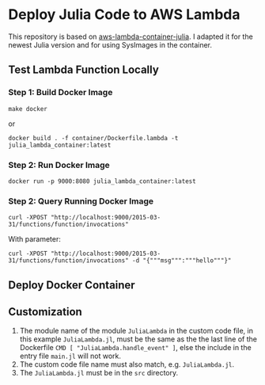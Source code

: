 # Deploy Julia Code to AWS Lambda

This repository is based on [aws-lambda-container-julia](https://github.com/tk3369/aws-lambda-container-julia/tree/main). I adapted it for the newest Julia version and for using SysImages in the container. 

## Test Lambda Function Locally

### Step 1: Build Docker Image

```
make docker
```

or 

```
docker build . -f container/Dockerfile.lambda -t julia_lambda_container:latest
```

### Step 2: Run Docker Image

```
docker run -p 9000:8080 julia_lambda_container:latest
```

### Step 2: Query Running Docker Image

```
curl -XPOST "http://localhost:9000/2015-03-31/functions/function/invocations"
```

With parameter:

```
curl -XPOST "http://localhost:9000/2015-03-31/functions/function/invocations" -d "{"""msg""":"""hello"""}"
```

## Deploy Docker Container




## Customization

1. The module name of the module `JuliaLambda` in the custom code file, in this example `JuliaLambda.jl`, must be the same as the the last line of the Dockerfile `CMD [ "JuliaLambda.handle_event" ]`, else the include in the entry file `main.jl` will not work.
2. The custom code file name must also match, e.g. `JuliaLambda.jl`.
3. The `JuliaLambda.jl` must be in the `src` directory.

